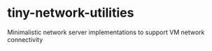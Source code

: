 # tiny-network-utilities
Minimalistic network server implementations to support VM network connectivity
